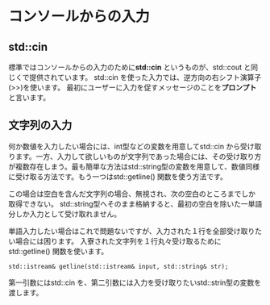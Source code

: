 # コンソールからの入力

## std::cin
標準ではコンソールからの入力のために**std::cin** というものが、std::cout と同じく<iosteram>で提供されています。
std::cin を使った入力では、逆方向の右シフト演算子(>>)を使います。
最初にユーザーに入力を促すメッセージのことを**プロンプト**と言います。

## 文字列の入力
何か数値を入力したい場合には、int型などの変数を用意してstd::cin から受け取ります。一方、入力して欲しいものが文字列であった場合には、その受け取り方が複数存在しまう。最も簡単な方法はstd::string型の変数を用意して、数値同様に受け取る方法です。もう一つはstd::getline() 関数を使う方法です。

この場合は空白を含んだ文字列の場合、無視され、次の空白のところまでしか取得できない。
std::string型へそのまま格納すると、最初の空白を除いた一単語分しか入力として受け取れません。

単語入力したい場合はこれで問題ないですが、入力された１行を全部受け取りたい場合には困ります。
入寮された文字列を１行丸々受け取るためにstd::getline() 関数を使います。

```
std::istream& getline(std::istream& input, std::string& str);
```
第一引数にはstd::cin を、第二引数には入力を受け取りたいstd::strin型の変数を渡します。
